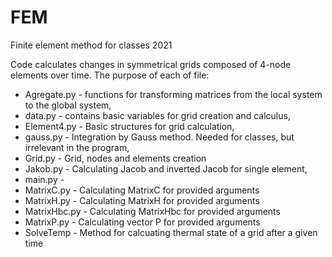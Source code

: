 # FEM
 Finite element method for classes 2021

Code calculates changes in symmetrical grids composed of 4-node elements over time.
The purpose of each of file:
* Agregate.py - functions for transforming matrices from the local system to the global system,
* data.py - contains basic variables for grid creation and calculus,
* Element4.py - Basic structures for grid calculation,
* gauss.py - Integration by Gauss method. Needed for classes, but irrelevant in the program,
* Grid.py - Grid, nodes and elements creation
* Jakob.py - Calculating Jacob and inverted Jacob for single element,
* main.py - 
* MatrixC.py - Calculating MatrixC for provided arguments
* MatrixH.py - Calculating MatrixH for provided arguments
* MatrixHbc.py - Calculating MatrixHbc for provided arguments
* MatrixP.py - Calculating vector P for provided arguments
* SolveTemp - Method for calcuating thermal state of a grid after a given time